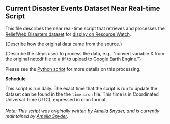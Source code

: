 ## Current Disaster Events Dataset Near Real-time Script
This file describes the near real-time script that retrieves and processes the [ReliefWeb Disasters dataset](https://reliefweb.int/disasters) for [display on Resource Watch](https://resourcewatch.org/data/explore/dis006-ReliefWeb-Disasaters).

{Describe how the original data came from the source.}

{Describe the steps used to process the data, e.g., "convert variable X from the original netcdf file to a tif to upload to Google Earth Engine."}

Please see the [Python script](https://github.com/resource-watch/nrt-scripts/blob/master/dis_006_reliefweb_disasters/contents/src/__init__.py) for more details on this processing.

**Schedule**

This script is run daily. The exact time that the script is run to update the dataset can be found in the the `time.cron` file. This time is in Coordinated Universal Time (UTC), expressed in cron format.

###### Note: This script was originally written by [Amelia Snyder](https://www.wri.org/profile/amelia-snyder), and is currently maintained by [Amelia Snyder](https://www.wri.org/profile/amelia-snyder).

